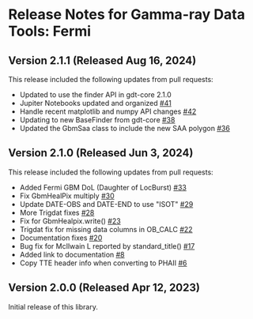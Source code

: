 # Release Notes for Gamma-ray Data Tools: Fermi
## Version 2.1.1 (Released Aug 16, 2024)  

This release included the following updates from pull requests:  

- Updated to use the finder API in gdt-core 2.1.0
- Jupiter Notebooks updated and organized [#41](https://github.com/USRA-STI/gdt-fermi/pull/41)
- Handle recent matplotlib and numpy API changes [#42](https://github.com/USRA-STI/gdt-fermi/pull/42)
- Updating to new BaseFinder from gdt-core [#38](https://github.com/USRA-STI/gdt-fermi/pull/38)
- Updated the GbmSaa class to include the new SAA polygon [#36](https://github.com/USRA-STI/gdt-fermi/pull/36)

## Version 2.1.0 (Released Jun 3, 2024)

This release included the following updates from pull requests:  

- Added Fermi GBM DoL (Daughter of LocBurst) [#33](https://github.com/USRA-STI/gdt-fermi/pull/33)
- Fix GbmHealPix multiply [#30](https://github.com/USRA-STI/gdt-fermi/pull/30)
- Update DATE-OBS and DATE-END to use "ISOT" [#29](https://github.com/USRA-STI/gdt-fermi/pull/29)
- More Trigdat fixes [#28](https://github.com/USRA-STI/gdt-fermi/pull/28)
- Fix for GbmHealpix.write() [#23](https://github.com/USRA-STI/gdt-fermi/pull/23)
- Trigdat fix for missing data columns in OB_CALC [#22](https://github.com/USRA-STI/gdt-fermi/pull/22)
- Documentation fixes [#20](https://github.com/USRA-STI/gdt-fermi/pull/20)
- Bug fix for McIlwain L reported by standard_title() [#17](https://github.com/USRA-STI/gdt-fermi/pull/17)
- Added link to documentation [#8](https://github.com/USRA-STI/gdt-fermi/pull/8)
- Copy TTE header info when converting to PHAII [#6](https://github.com/USRA-STI/gdt-fermi/pull/6)

## Version 2.0.0 (Released Apr 12, 2023)

Initial release of this library.
